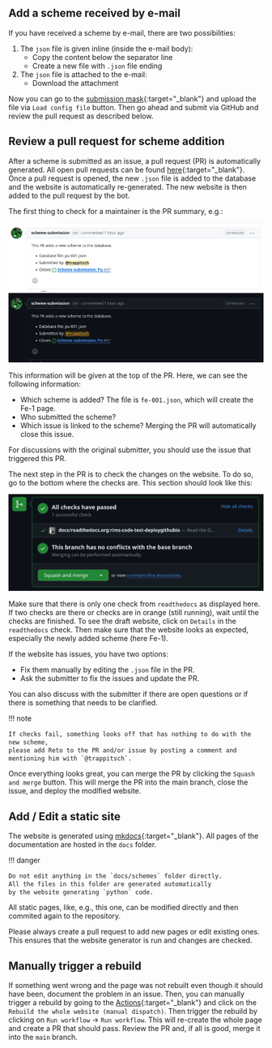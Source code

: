 ## Add a scheme received by e-mail

If you have received a scheme by e-mail, 
there are two possibilities:

1. The `json` file is given inline (inside the e-mail body):
   - Copy the content below the separator line
   - Create a new file with `.json` file ending
2. The `json` file is attached to the e-mail:
   - Download the attachment

Now you can go to the 
[submission mask](https://rims-code.github.io/rimsdb_scheme_submission/){:target="_blank"}
and upload the file via `Load config file` button.
Then go ahead and submit via GitHub and review the pull request as described below.

## Review a pull request for scheme addition

After a scheme is submitted as an issue,
a pull request (PR) is automatically generated.
All open pull requests can be found
[here](https://github.com/RIMS-Code/rims-code.github.io/pulls){:target="_blank"}.
Once a pull request is opened, 
the new `.json` file is added to the database
and the website is automatically re-generated. 
The new website is then added to the pull request by the bot.

The first thing to check for a maintainer is the PR summary, e.g.:

![PR summary example](assets/maint_manual_pr_info_light.png#only-light)
![PR summary example](assets/maint_manual_pr_info_dark.png#only-dark)

This information will be given at the top of the PR.
Here, we can see the following information:

- Which scheme is added? The file is `fe-001.json`, which will create the Fe-1 page.
- Who submitted the scheme?
- Which issue is linked to the scheme? Merging the PR will automatically close this issue.

For discussions with the original submitter, 
you should use the issue that triggered this PR.

The next step in the PR is to check the changes on the website.
To do so, go to the bottom where the checks are.
This section should look like this:

![PR checks example](assets/maint_manual_pr_checks.png)

Make sure that there is only one check from `readthedocs` as displayed here.
If two checks are there or checks are in orange (still running),
wait until the checks are finished.
To see the draft website, click on `Details` in the `readthedocs` check.
Then make sure that the website looks as expected, 
especially the newly added scheme (here Fe-1).

If the website has issues, you have two options:

- Fix them manually by editing the `.json` file in the PR.
- Ask the submitter to fix the issues and update the PR.

You can also discuss with the submitter if there are open questions
or if there is something that needs to be clarified.

!!! note 

    If checks fail, something looks off that has nothing to do with the new scheme,
    please add Reto to the PR and/or issue by posting a comment and 
    mentioning him with `@trappitsch`.

Once everything looks great, you can merge the PR 
by clicking the `Squash and merge` button.
This will merge the PR into the main branch, 
close the issue, 
and deploy the modified website.

## Add / Edit a static site

The website is generated using 
[mkdocs](https://www.mkdocs.org/){:target="_blank"}.
All pages of the documentation are hosted in the `docs` folder. 

!!! danger

    Do not edit anything in the `docs/schemes` folder directly.
    All the files in this folder are generated automatically
    by the website generating `python` code.

All static pages, like, e.g., this one,
can be modified directly and then commited again to the repository.

Please always create a pull request to add new pages or edit existing ones.
This ensures that the website generator is run and changes are checked.

## Manually trigger a rebuild

If something went wrong 
and the page was not rebuilt even though it should have been,
document the problem in an issue.
Then, you can manually trigger a rebuild by going to the
[Actions](https://github.com/RIMS-Code/rims-code.github.io/actions){:target="_blank"}
and click on the `Rebuild the whole website (manual dispatch)`.
Then trigger the rebuild by clicking on `Run workflow` -> `Run workflow`.
This will re-create the whole page and create a PR that should pass.
Review the PR and, if all is good, merge it into the `main` branch.
